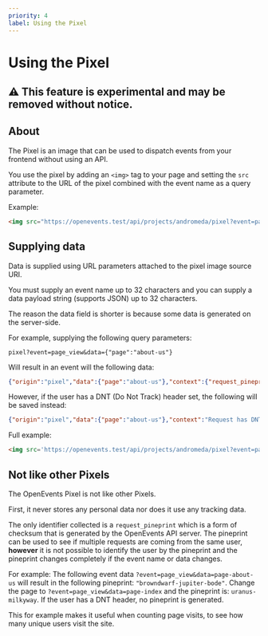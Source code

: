 ```yaml
---
priority: 4
label: Using the Pixel
---
```


# Using the Pixel

## ⚠ This feature is experimental and may be removed without notice.

## About
The Pixel is an image that can be used to dispatch events from your frontend without using an API.

You use the pixel by adding an `<img>` tag to your page and setting the `src` attribute to the URL of the pixel combined with the event name as a query parameter.

Example:
```html
<img src="https://openevents.test/api/projects/andromeda/pixel?event=page_view">
```

## Supplying data
Data is supplied using URL parameters attached to the pixel image source URI.

You must supply an event name up to 32 characters and you can supply a data payload string (supports JSON) up to 32 characters.

The reason the data field is shorter is because some data is generated on the server-side.

For example, supplying the following query parameters:
```curl
pixel?event=page_view&data={"page":"about-us"}
```

Will result in an event will the following data:
```json
{"origin":"pixel","data":{"page":"about-us"},"context":{"request_pineprint":"hypergiant-quaoar-sombrero"}}
```


However, if the user has a DNT (Do Not Track) header set, the following will be saved instead:

```json
{"origin":"pixel","data":{"page":"about-us"},"context":"Request has DNT header. No context data is collected."}
```

Full example:
```html
<img src='https://openevents.test/api/projects/andromeda/pixel?event=page_view&data={"page":"about-us"}' width="1" height="1" alt="" role="none">
```

## Not like other Pixels
The OpenEvents Pixel is not like other Pixels.

First, it never stores any personal data nor does it use any tracking data.

The only identifier collected is a `request_pineprint` which is a form of checksum that is generated by the OpenEvents API server. The pineprint can be used to see if multiple requests are coming from the same user, **however** it is not possible to identify the user by the pineprint and the pineprint changes completely if the event name or data changes. 

For example: The following event data `?event=page_view&data=page-about-us` will result in the following pineprint: `"browndwarf-jupiter-bode"`.
Change the page to `?event=page_view&data=page-index` and the pineprint is: `uranus-milkyway`. If the user has a DNT header, no pineprint is generated.

This for example makes it useful when counting page visits, to see how many unique users visit the site.